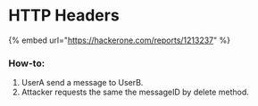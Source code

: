 # HTTP Headers

{% embed url="https://hackerone.com/reports/1213237" %}

### How-to:

1. UserA send a message to UserB.
2. Attacker requests the same the messageID by delete method.
